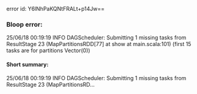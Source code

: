 error id: Y6lNhPaKQNtFRALt+p14Jw==
### Bloop error:

25/06/18 00:19:19 INFO DAGScheduler: Submitting 1 missing tasks from ResultStage 23 (MapPartitionsRDD[77] at show at main.scala:101) (first 15 tasks are for partitions Vector(0))
#### Short summary: 

25/06/18 00:19:19 INFO DAGScheduler: Submitting 1 missing tasks from ResultStage 23 (MapPartitionsRD...